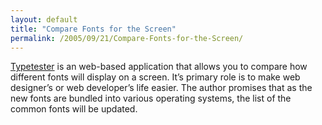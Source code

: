```yaml
---
layout: default
title: "Compare Fonts for the Screen"
permalink: /2005/09/21/Compare-Fonts-for-the-Screen/
---
```


<a href="http://typetester.maratz.com/" target="_blank">Typetester</a> is an web-based
application that allows you to compare how different fonts will display
on a screen. It&rsquo;s primary role is to make web designer&rsquo;s or web
developer&rsquo;s life easier. The author promises that as the new fonts are
bundled into various operating systems, the list of the common fonts
will be updated.